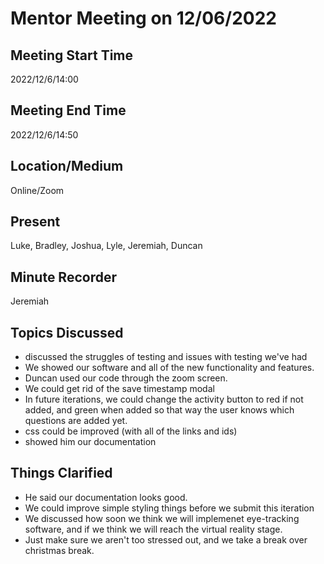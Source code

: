 # Mentor Meeting on 12/06/2022

## Meeting Start Time

2022/12/6/14:00

## Meeting End Time

2022/12/6/14:50

## Location/Medium

Online/Zoom

## Present
Luke, Bradley, Joshua, Lyle, Jeremiah, Duncan

## Minute Recorder

Jeremiah    

## Topics Discussed

- discussed the struggles of testing and issues with testing we've had
- We showed our software and all of the new functionality and features.
- Duncan used our code through the zoom screen.
- We could get rid of the save timestamp modal
- In future iterations, we could change the activity button to red if not added, and green when added so that way the user knows which questions are added yet.
- css could be improved (with all of the links and ids)
- showed him our documentation

## Things Clarified

- He said our documentation looks good.
- We could improve simple styling things before we submit this iteration
- We discussed how soon we think we will implemenet eye-tracking software, and if we think we will reach the virtual reality stage.
- Just make sure we aren't too stressed out, and we take a break over christmas break.
